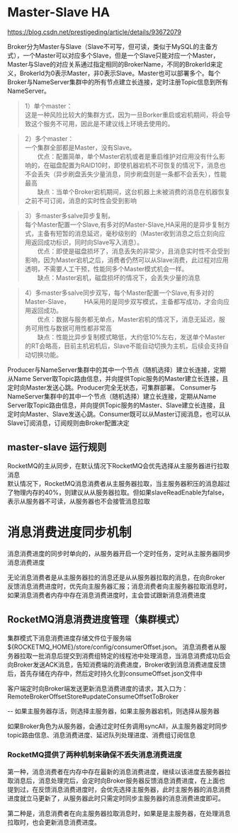 # Master-Slave HA
https://blog.csdn.net/prestigeding/article/details/93672079

Broker分为Master与Slave（Slave不可写，但可读，类似于MySQL的主备方式），一个Master可以对应多个Slave，但是一个Slave只能对应一个Master，Master与Slave的对应关系通过指定相同的BrokerName，不同的BrokerId来定义，BrokerId为0表示Master，非0表示Slave。Master也可以部署多个。每个Broker与NameServer集群中的所有节点建立长连接，定时注册Topic信息到所有 NameServer。
> 1）单个master：  
这是一种风险比较大的集群方式，因为一旦Borker重启或宕机期间，将会导致这个服务不可用，因此是不建议线上环境去使用的。

> 2）多个master：  
一个集群全部都是Master，没有Slave。   
　　优点：配置简单，单个Master宕机或者是重启维护对应用没有什么影响的，在磁盘配置为RAID10时，即使机器宕机不可恢复的情况下，消息也不会丢失（异步刷盘丢失少量消息，同步刷盘则是一条都不会丢失），性能最高  
　　缺点：当单个Broker宕机期间，这台机器上未被消费的消息在机器恢复之前不可订阅，消息的实时性会受到影响

> 3）多master多salve异步复制，  
每个Master配置一个Slave,有多对的Master-Slave,HA采用的是异步复制方式，主备有短暂的消息延迟，毫秒级别的（Master收到消息之后立刻向应用返回成功标识，同时向Slave写入消息）。  
　　优点：即使是磁盘损坏了，消息丢失的非常少，且消息实时性不会受到影响，因为Master宕机之后，消费者仍然可以从Slave消费，此过程对应用透明，不需要人工干预，性能同多个Master模式机会一样。  
　　缺点：Master宕机，磁盘损坏的情况下，会丢失少量的消息

> 4）多master多salve同步双写，每个Master配置一个Slave,有多对的Master-Slave，
　　HA采用的是同步双写模式，主备都写成功，才会向应用返回成功。  
　　优点：数据与服务都无单点，Master宕机的情况下，消息无延迟，服务可用性与数据可用性都非常高  
　　缺点：性能比异步复制模式略低，大约低10%左右，发送单个Master的RT会略高，目前主机宕机后，Slave不能自动切换为主机，后续会支持自动切换功能。 

Producer与NameServer集群中的其中一个节点（随机选择）建立长连接，定期从Name Server取Topic路由信息，并向提供Topic服务的Master建立长连接，且定时向Master发送心跳。Producer完全无状态，可集群部署。
Consumer与NameServer集群中的其中一个节点（随机选择）建立长连接，定期从Name Server取Topic路由信息，并向提供Topic服务的Master、Slave建立长连接，且定时向Master、Slave发送心跳。Consumer既可以从Master订阅消息，也可以从Slave订阅消息，订阅规则由Broker配置决定


## master-slave 运行规则
RocketMQ的主从同步，在默认情况下RocketMQ会优先选择从主服务器进行拉取消息  
默认情况下，RocketMQ消息消费者从主服务器拉取，当主服务器积压的消息超过了物理内存的40%，则建议从从服务器拉取。但如果slaveReadEnable为false，表示从服务器不可读，从服务器也不会接管消息拉取


# 消息消费进度同步机制

消息消费进度的同步时单向的，从服务器开启一个定时任务，定时从主服务器同步消息消费进度  

无论消息消费者是从主服务器拉的消息还是从从服务器拉取的消息，在向Broker反馈消息消费进度时，优先向主服务器汇报；消息消费者向主服务器拉取消息时，如果消息消费者内存中存在消息消费进度时，主会尝试跟新消息消费进度


## RocketMQ消息消费进度管理（集群模式）
集群模式下消息消费进度存储文件位于服务端${ROCKETMQ_HOME}/store/config/consumerOffset.json。
消息消费者从服务器拉取一批消息后提交到消费组特定的线程池中处理消息，当消息消费成功后会向Broker发送ACK消息，告知消费端的消费进度，Broker收到消息消费进度反馈后，首先存储在内存中，然后定时持久化到consumeOffset.json文件中  

客户端定时向Broker端发送更新消息消费进度的请求，其入口为：RemoteBrokerOffsetStore#updateConsumeOffsetToBroker

-- 如果主服务器存活，则选择主服务器，如果主服务器宕机，则选择从服务器

如果Broker角色为从服务器，会通过定时任务调用syncAll，从主服务器定时同步topic路由信息、消息消费进度、延迟队列处理进度、消费组订阅信息

### RocketMQ提供了两种机制来确保不丢失消息消费进度

第一种，消息消费者在内存中存在最新的消息消费进度，继续以该进度去服务器拉取消息后，消息处理完后，会定时向Broker服务器反馈消息消费进度，在上面也提到过，在反馈消息消费进度时，会优先选择主服务器，此时主服务器的消息消费进度就立马更新了，从服务器此时只需定时同步主服务器的消息消费进度即可。

第二种是，消息消费者在向主服务器拉取消息时，如果是是主服务器，在处理消息拉取时，也会更新消息消费进度。

